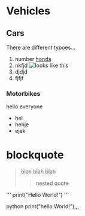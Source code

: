 # Vehicles

## Cars

There are different typoes...
1. number
    [honda](www.honda.com.au)
2. nkfjd
    ![looks like this](https://images.unsplash.com/photo-1471444928139-48c5bf5173f8?ixlib=rb-4.0.3&ixid=MnwxMjA3fDB8MHxwaG90by1wYWdlfHx8fGVufDB8fHx8&auto=format&fit=crop&w=1032&q=80)
3. djdjd
4. fjfjf


### Motorbikes

hello everyone

- hel
- hehje
- ejek

# blockquote 

> blah blah blah
>> nested quote


'''
print("Hello World!")
'''


python print("hello World!"),,,